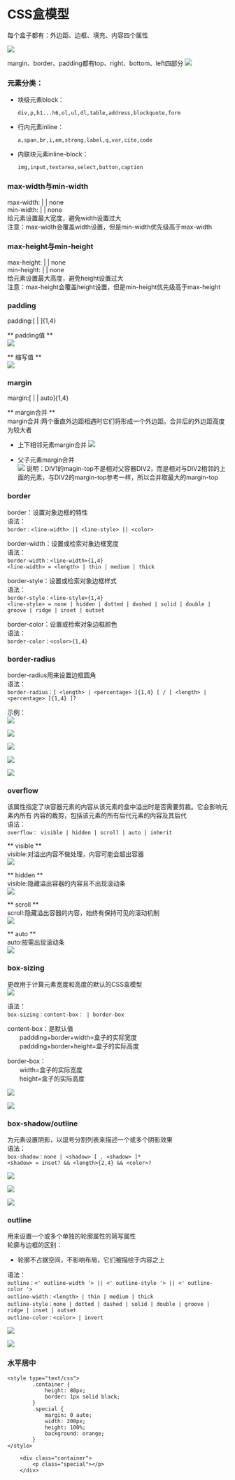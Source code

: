 # CSS盒模型  
每个盒子都有：外边距、边框、填充、内容四个属性  

 ![](/css/images/box1.png)

margin、border、padding都有top、right、bottom、left四部分
 ![](/css/images/box2.png)

 ### 元素分类：
 - 块级元素block：
    ```
    div,p,h1...h6,ol,ul,dl,table,address,blockquote,form
    ```
 - 行内元素inline：
    ```
    a,span,br,i,em,strong,label,q,var,cite,code
    ```
 - 内联块元素inline-block：
    ```
    img,input,textarea,select,button,caption
    ```

### max-width与min-width  
max-width:<length> | <percentage> | none  
min-width:<length> | <percentage> | none  
给元素设置最大宽度，避免width设置过大  
注意：max-width会覆盖width设置，但是min-width优先级高于max-width  


### max-height与min-height  
max-height:<length> | <percentage> | none  
min-height:<length> | <percentage> | none  
给元素设置最大高度，避免height设置过大  
注意：max-height会覆盖height设置，但是min-height优先级高于max-height  


### padding  
padding:[<lenght> | <percentage>]{1,4}  

** padding值 **  
 ![](/css/images/padding.png)

** 缩写值 **  
 ![](/css/images/padding2.png)

 ### margin  
 margin:[<lenght> | <percentage> | auto]{1,4}  

 ** margin合并 **  
 margin合并:两个垂直外边距相遇时它们将形成一个外边距。合并后的外边距高度为较大者  
 - 上下相邻元素margin合并
     ![](/css/images/margin.png)

 - 父子元素margin合并  
     ![](/css/images/margin2.png)
     说明：DIV1的magin-top不是相对父容器DIV2，而是相对与DIV2相邻的上面的元素，与DIV2的margin-top参考一样，所以合并取最大的margin-top

### border  
border：设置对象边框的特性  
语法：  
`border：<line-width> || <line-style> || <color>`

border-width：设置或检索对象边框宽度  
语法：  
`border-width：<line-width>{1,4}`  
`<line-width> = <length> | thin | medium | thick`

border-style：设置或检索对象边框样式  
语法：  
`border-style：<line-style>{1,4}`  
`<line-style> = none | hidden | dotted | dashed | solid | double | groove | ridge | inset | outset`

border-color：设置或检索对象边框颜色  
语法：  
`border-color：<color>{1,4}`

### border-radius  
border-radius用来设置边框圆角  
语法：  
`border-radius：[ <length> | <percentage> ]{1,4} [ / [ <length> | <percentage> ]{1,4} ]?`

示例：  
![](/css/images/border-radius.png)

![](/css/images/border-radius2.png)

![](/css/images/border-radius3.png)

![](/css/images/border-radius4.png)

![](/css/images/border-radius5.png)


### overflow  
该属性指定了块容器元素的内容从该元素的盒中溢出时是否需要剪裁。它会影响元素内所有
内容的裁剪，包括该元素的所有后代元素的内容及其后代  
语法：  
`overflow： visible | hidden | scroll | auto | inherit`  

** visible **   
visible:对溢出内容不做处理，内容可能会超出容器  
![](/css/images/overflow.png)

** hidden **   
visible:隐藏溢出容器的内容且不出现滚动条  
![](/css/images/overflow2.png)

** scroll **   
scroll:隐藏溢出容器的内容，始终有保持可见的滚动机制  
![](/css/images/overflow3.png)

** auto **   
auto:按需出现滚动条  
![](/css/images/overflow4.png)

### box-sizing  
更改用于计算元素宽度和高度的默认的CSS盒模型  
![](/css/images/box-sizing.png)

语法：  
`box-sizing：content-box： | border-box`  

content-box：是默认值  
&emsp;&emsp;paddding+border+width=盒子的实际宽度  
&emsp;&emsp;paddding+border+height=盒子的实际高度  

border-box：  
&emsp;&emsp;width=盒子的实际宽度  
&emsp;&emsp;height=盒子的实际高度  

![](/css/images/box-sizing2.png)  

![](/css/images/box-sizing3.png)  


### box-shadow/outline  
为元素设置阴影，以逗号分割列表来描述一个或多个阴影效果  
语法：  
`box-shadow：none | <shadow> [ , <shadow> ]*`  
`<shadow> = inset? && <length>{2,4} && <color>?`

![](/css/images/box-shadow.png)  

![](/css/images/box-shadow2.png)  

![](/css/images/box-shadow3.png)  

### outline  
用来设置一个或多个单独的轮廓属性的简写属性   
轮廓与边框的区别：
- 轮廓不占据空间，不影响布局，它们被描绘于内容之上  

语法：  
`outline：<' outline-width '> || <' outline-style '> || <' outline-color '>`  
`outline-width：<length> | thin | medium | thick`  
`outline-style：none | dotted | dashed | solid | double | groove | ridge | inset | outset`  
`outline-color：<color> | invert`  

![](/css/images/outline.png)  

![](/css/images/outline2.png)  



### 水平居中  
```
<style type="text/css">
		.container {
			height: 80px;
			border: 1px solid black;
		}
		.special {
			margin: 0 auto;
			width: 200px;
			height: 100%;
			background: orange;
		}
</style>

	<div class="container">
		<p class="special"></p>
	</div>
```
